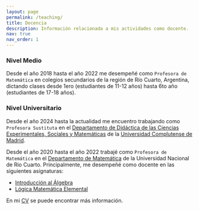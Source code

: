```yaml
---
layout: page
permalink: /teaching/
title: Docencia
description: Información relacionada a mis actividades como docente.
nav: true
nav_order: 1
---
```


### Nivel Medio

Desde el año 2018 hasta el año 2022 me desempeñé como `Profesora de Matemática` en colegios secundarios de la región de Río Cuarto, Argentina, dictando clases desde 1ero (estudiantes de 11-12 años) hasta 6to año (estudiantes de 17-18 años).

### Nivel Universitario

Desde el año 2024 hasta la actualidad me encuentro trabajando como `Profesora Sustituta` en el [Departamento de Didáctica de las Ciencias Experimentales, Sociales y Matemáticas](https://www.ucm.es/departamento-de-didactica-de-las-ciencias-experimentales,-ciencias-sociales-y-matematicas) de la [Universidad Complutense de Madrid](https://www.ucm.es/).

Desde el año 2020 hasta el año 2022 trabajé como `Profesora de Matemática` en el [Departamento de Matemática](http://mat.exa.unrc.edu.ar/) de la Universidad Nacional de Rio Cuarto. Principalmente, me desempeñé como docente en las siguientes asignaturas:
  - [Introducción al Álgebra](https://sisinfo.unrc.edu.ar/repositorio/sial/programas/facu2/2_2021_1946_2115710.pdf)
  - [Lógica Matemática Elemental](https://sisinfo.unrc.edu.ar/repositorio/sial/programas/facu2/2_2018_1934_1115710.pdf)

 En mi [CV](/assets/pdf/bmilanesio-cv-es.pdf) se puede encontrar más información.
